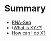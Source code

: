 # Summary

* [RNA-Seq](first-question.md)
* \([What is XYZ?](first-question.md)\)
* [How can I do X?](second-question.md)



